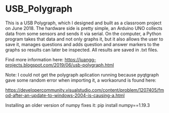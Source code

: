 # USB_Polygraph
This is a USB Polygraph, which I designed and built as a classroom project on June 2018. 
The hardware side is pretty simple, an Arduino UNO collects data from some sensors and 
sends it via serial. On the computer, a Python program takes that data and not only graphs 
it, but it also allows the user to save it, manages questions and adds question and answer 
markers to the graphs so results can later be inspected. All results are saved in .txt files.

Find more information here: https://juangg-projects.blogspot.com/2019/06/usb-polygraph.html

Note:
I could not get the polygraph aplication running because pyqtgraph gave some random error when importing it, a workaorund is found here:

https://developercommunity.visualstudio.com/content/problem/1207405/fmod-after-an-update-to-windows-2004-is-causing-a.html

Installing an older version of numpy fixes it: pip install numpy==1.19.3

